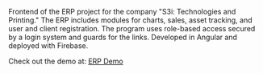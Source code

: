Frontend of the ERP project for the company "S3i: Technologies and Printing." The ERP includes modules for charts, sales, asset tracking, and user and client registration. 
The program uses role-based access secured by a login system and guards for the links. Developed in Angular and deployed with Firebase.

Check out the demo at: [ERP Demo](https://drive.google.com/file/d/1w2_AdWf6EcWpWNUFYGote0f3kk2w0svI/view?usp=sharing) 
